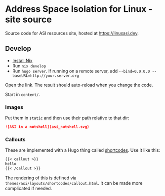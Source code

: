 # Address Space Isolation for Linux - site source

Source code for ASI resources site, hosted at https://linuxasi.dev.

## Develop

- [Install Nix](https://nix.dev/install-nix#install-nix)
- Run `nix develop`
- Run `hugo server`. If running on a remote server, add `--bind=0.0.0.0 --baseURL=http://your.server.org`

Open the link. The result should auto-reload when you change the code.

Start in `content/`.

### Images

Put them in `static` and then use their path relative to that dir:

```markdown
![ASI in a nutshell](asi_nutshell.svg)
```

### Callouts

These are implemented with a Hugo thing called
[shortcodes](https://gohugo.io/content-management/shortcodes/). Use it like this:

```markdown
{{< callout >}}
hello
{{< /callout >}}
```

The rendering of this is defined via
`themes/asi/layouts/shortcodes/callout.html`. It can be made more complicated if
needed.
